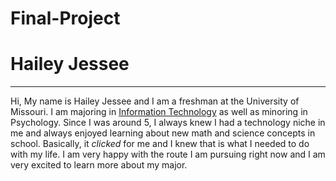# Final-Project
# Hailey Jessee
---
Hi, My name is Hailey Jessee and I am a freshman at the University of Missouri. I am majoring in [Information Technology](https://engineering.missouri.edu/academics/it/) as well as minoring in Psychology. Since I was around 5, I always knew I had a technology niche in me and always enjoyed learning about new math and science concepts in school. Basically, it <i> clicked </i> for me and I knew that is what I needed to do with my life. I am very happy with the route I am pursuing right now and I am very excited to learn more about my major.

